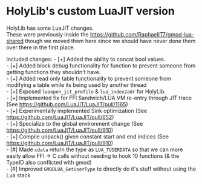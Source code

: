# HolyLib's custom LuaJIT version
HolyLib has some LuaJIT changes.<br>
These were previously inside the https://github.com/RaphaelIT7/gmod-lua-shared though we moved them here since we should have never done them over there in the first place.<br>

Included changes:
\- [+] Added the ability to concat bool values.<br>
\- [+] Added block debug functionality for function to prevent someone from getting functions they shouldn't have.<br>
\- [+] Added read only table functionality to prevent someone from modifying a table while its being used by another thread<br>
\- [+] Exposed `luaopen_jit_profile` & `lua_index2adr` for HolyLib.<br>
\- [+] Implemented fix for FFI Sandwich/LUA VM re-entry through JIT trace (See https://github.com/LuaJIT/LuaJIT/pull/1165)<br>
\- [+] Experimentally implemented Sink optimization (See https://github.com/LuaJIT/LuaJIT/pull/652)<br>
\- [+] Specialize to the global environment change (See https://github.com/LuaJIT/LuaJIT/pull/910)<br>
\- [+] Compile unpack() given constant start and end indices (See https://github.com/LuaJIT/LuaJIT/pull/910)<br>
\- [#] Made `cdata` return the type as `LUA_TUSERDATA` so that we can more easily allow FFI -> C calls without needing to hook 10 functions (& the TypeID also conflicted with gmod)<br>
\- [#] Improved `GMODLUA_GetUserType` to directly do it's stuff without using the Lua stack<br>